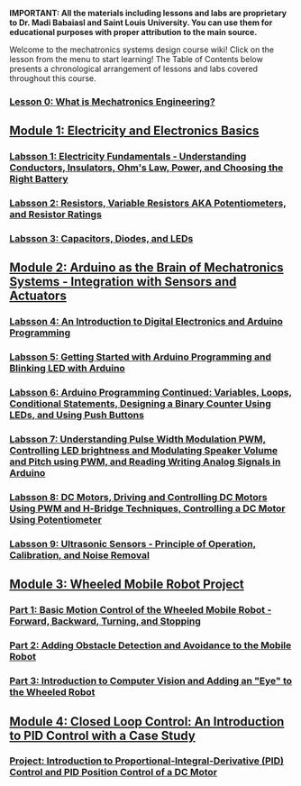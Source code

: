 **IMPORTANT: All the materials including lessons and labs are proprietary to Dr. Madi Babaiasl and Saint Louis University. You can use them for educational purposes with proper attribution to the main source.**

Welcome to the mechatronics systems design course wiki! Click on the lesson from the menu to start learning! The Table of Contents below presents a chronological arrangement of lessons and labs covered throughout this course.

### <a href="https://github.com/madibabaiasl/mechatronics-course/wiki/Lesson-0:-What-is-Mechatronics-Engineering%3F">Lesson 0: What is Mechatronics Engineering?</a>

## <a href="">Module 1: Electricity and Electronics Basics</a>
### <a href="https://github.com/madibabaiasl/mechatronics-course/wiki/Labsson-1:-Electricity-Fundamentals-%E2%80%90-Understanding-Conductors,-Insulators,-Ohm's-Law,-Power,-and-Choosing-the-Right-Battery"> Labsson 1: Electricity Fundamentals ‐ Understanding Conductors, Insulators, Ohm's Law, Power, and Choosing the Right Battery</a>
### <a href="https://github.com/madibabaiasl/mechatronics-course/wiki/Labsson-2:-Resistors,-Variable-Resistors-AKA-Potentiometers,-and-Resistor-Ratings">Labsson 2: Resistors, Variable Resistors AKA Potentiometers, and Resistor Ratings</a>
### <a href="https://github.com/madibabaiasl/mechatronics-course/wiki/Labsson-3:-Capacitors,-Diodes,-and-LEDs">Labsson 3: Capacitors, Diodes, and LEDs</a>

## <a href="">Module 2: Arduino as the Brain of Mechatronics Systems - Integration with Sensors and Actuators</a>
### <a href="https://github.com/madibabaiasl/mechatronics-course/wiki/Labsson-4:-An-Introduction-to-Digital-Electronics-and-Arduino-Programming">Labsson 4: An Introduction to Digital Electronics and Arduino Programming</a>
### <a href="https://github.com/madibabaiasl/mechatronics-course/wiki/Labsson-5:-Getting-Started-with-Arduino-Programming-and-Blinking-LED-with-Arduino">Labsson 5: Getting Started with Arduino Programming and Blinking LED with Arduino</a>
### <a href="https://github.com/madibabaiasl/mechatronics-course/wiki/Labsson-6:-Arduino-Programming-Continued:-Variables,-Loops,-Conditional-Statements,-Designing-a-Binary-Counter-Using-LEDs,-and-Using-Push-Buttons">Labsson 6: Arduino Programming Continued: Variables, Loops, Conditional Statements, Designing a Binary Counter Using LEDs, and Using Push Buttons</a>
### <a href="https://github.com/madibabaiasl/mechatronics-course/wiki/Labsson-7:-Understanding-Pulse-Width-Modulation-PWM,-Controlling-LED-brightness-and-Modulating-Speaker-Volume-and-Pitch-using-PWM,-and-Reading-Writing-Analog-Signals-in-Arduino">Labsson 7: Understanding Pulse Width Modulation PWM, Controlling LED brightness and Modulating Speaker Volume and Pitch using PWM, and Reading Writing Analog Signals in Arduino</a>
### <a href="https://github.com/madibabaiasl/mechatronics-course/wiki/Labsson-8:-DC-Motors,-Driving-and-Controlling-DC-Motors-Using-PWM-and-H%E2%80%90Bridge-Techniques,-Controlling-a-DC-Motor-Using-Potentiometer">Labsson 8: DC Motors, Driving and Controlling DC Motors Using PWM and H‐Bridge Techniques, Controlling a DC Motor Using Potentiometer</a>
### <a href="https://github.com/madibabaiasl/mechatronics-course/wiki/Labsson-9:-Ultrasonic-Sensors-%E2%80%90-Principle-of-Operation,-Calibration,-and-Noise-Removal">Labsson 9: Ultrasonic Sensors ‐ Principle of Operation, Calibration, and Noise Removal</a>

## <a href="">Module 3: Wheeled Mobile Robot Project</a>
### <a href="https://github.com/madibabaiasl/mechatronics-course/wiki/Part-1:-Basic-Motion-Control-of-the-Wheeled-Mobile-Robot-%E2%80%90-Forward,-Backward,-Turning,-and-Stopping">Part 1: Basic Motion Control of the Wheeled Mobile Robot ‐ Forward, Backward, Turning, and Stopping</a>
### <a href="https://github.com/madibabaiasl/mechatronics-course/wiki/Part-2:-Adding-Obstacle-Detection-and-Avoidance-to-the-Mobile-Robot">Part 2: Adding Obstacle Detection and Avoidance to the Mobile Robot</a>
### <a href="https://github.com/madibabaiasl/mechatronics-course/wiki/Part-3:-Introduction-to-Computer-Vision-and-Adding-an-%22Eye%22-to-the-Wheeled-Robot">Part 3: Introduction to Computer Vision and Adding an "Eye" to the Wheeled Robot</a>

## <a href="">Module 4: Closed Loop Control: An Introduction to PID Control with a Case Study</a>
### <a href="https://github.com/madibabaiasl/mechatronics-course/wiki/Project:-Introduction-to-Proportional%E2%80%90Integral%E2%80%90Derivative-(PID)-Control-and-PID-Position-Control-of-a-DC-Motor">Project: Introduction to Proportional‐Integral‐Derivative (PID) Control and PID Position Control of a DC Motor</a>
